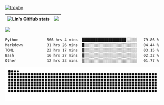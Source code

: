 [![trophy](https://github-profile-trophy.vercel.app/?username=ocss884&column=7)](https://github.com/ocss884)

| ![Lin's GitHub stats](https://github-readme-stats.vercel.app/api?username=ocss884&show_icons=true&hide_border=True&count_private=true) | ![](https://github-readme-streak-stats.herokuapp.com?user=ocss884&hide_border=true&date_format=M%20j%5B%2C%20Y%5D&ring=7EDDCF&fire=7EDDCF") |
| ------------------------------------------------------------ | ------------------------------------------------------------ |

![](https://komarev.com/ghpvc/?username=ocss884&color=brightgreen)

<!--START_SECTION:waka-->

```txt
Python             566 hrs 4 mins  ████████████████████░░░░░   79.86 %
Markdown           31 hrs 26 mins  █░░░░░░░░░░░░░░░░░░░░░░░░   04.44 %
TOML               22 hrs 17 mins  ▓░░░░░░░░░░░░░░░░░░░░░░░░   03.15 %
Bash               16 hrs 27 mins  ▓░░░░░░░░░░░░░░░░░░░░░░░░   02.32 %
Other              12 hrs 33 mins  ▒░░░░░░░░░░░░░░░░░░░░░░░░   01.77 %
```

<!--END_SECTION:waka-->

<p align="center">
   <img src="https://github.com/ocss884/ocss884/blob/output/github-snake.svg" alt="snake">
</p>
